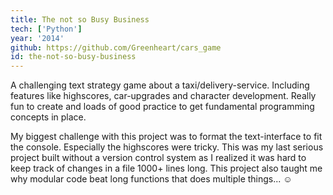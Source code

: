 ```yaml
---
title: The not so Busy Business
tech: ['Python']
year: '2014'
github: https://github.com/Greenheart/cars_game
id: the-not-so-busy-business
---
```


A challenging text strategy game about a taxi/delivery-service. Including features like highscores, car-upgrades and character development. Really fun to create and loads of good practice to get fundamental programming concepts in place.

My biggest challenge with this project was to format the text-interface to fit the console. Especially the highscores were tricky. This was my last serious project built without a version control system as I realized it was hard to keep track of changes in a file 1000+ lines long. This project also taught me why modular code beat long functions that does multiple things... ☺
